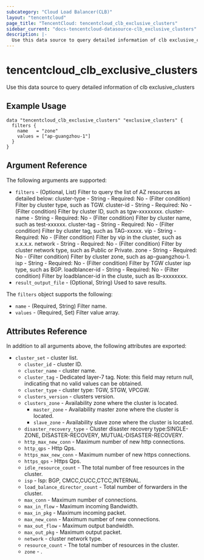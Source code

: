 ```yaml
---
subcategory: "Cloud Load Balancer(CLB)"
layout: "tencentcloud"
page_title: "TencentCloud: tencentcloud_clb_exclusive_clusters"
sidebar_current: "docs-tencentcloud-datasource-clb_exclusive_clusters"
description: |-
  Use this data source to query detailed information of clb exclusive_clusters
---
```


# tencentcloud_clb_exclusive_clusters

Use this data source to query detailed information of clb exclusive_clusters

## Example Usage

```hcl
data "tencentcloud_clb_exclusive_clusters" "exclusive_clusters" {
  filters {
    name   = "zone"
    values = ["ap-guangzhou-1"]
  }
}
```

## Argument Reference

The following arguments are supported:

* `filters` - (Optional, List) Filter to query the list of AZ resources as detailed below: cluster-type - String - Required: No - (Filter condition) Filter by cluster type, such as TGW. cluster-id - String - Required: No - (Filter condition) Filter by cluster ID, such as tgw-xxxxxxxx. cluster-name - String - Required: No - (Filter condition) Filter by cluster name, such as test-xxxxxx. cluster-tag - String - Required: No - (Filter condition) Filter by cluster tag, such as TAG-xxxxx. vip - String - Required: No - (Filter condition) Filter by vip in the cluster, such as x.x.x.x. network - String - Required: No - (Filter condition) Filter by cluster network type, such as Public or Private. zone - String - Required: No - (Filter condition) Filter by cluster zone, such as ap-guangzhou-1. isp - String - Required: No - (Filter condition) Filter by TGW cluster isp type, such as BGP. loadblancer-id - String - Required: No - (Filter condition) Filter by loadblancer-id in the cluste, such as lb-xxxxxxxx.
* `result_output_file` - (Optional, String) Used to save results.

The `filters` object supports the following:

* `name` - (Required, String) Filter name.
* `values` - (Required, Set) Filter value array.

## Attributes Reference

In addition to all arguments above, the following attributes are exported:

* `cluster_set` - cluster list.
  * `cluster_id` - cluster ID.
  * `cluster_name` - cluster name.
  * `cluster_tag` - Dedicated layer-7 tag. Note: this field may return null, indicating that no valid values can be obtained.
  * `cluster_type` - cluster type: TGW, STGW, VPCGW.
  * `clusters_version` - clusters version.
  * `clusters_zone` - Availability zone where the cluster is located.
    * `master_zone` - Availability master zone where the cluster is located.
    * `slave_zone` - Availability slave zone where the cluster is located.
  * `disaster_recovery_type` - Cluster disaster recovery type:SINGLE-ZONE, DISASTER-RECOVERY, MUTUAL-DISASTER-RECOVERY.
  * `http_max_new_conn` - Maximum number of new http connections.
  * `http_qps` - Http Qps.
  * `https_max_new_conn` - Maximum number of new https connections.
  * `https_qps` - Https Qps.
  * `idle_resource_count` - The total number of free resources in the cluster.
  * `isp` - Isp: BGP, CMCC,CUCC,CTCC,INTERNAL.
  * `load_balance_director_count` - Total number of forwarders in the cluster.
  * `max_conn` - Maximum number of connections.
  * `max_in_flow` - Maximum incoming Bandwidth.
  * `max_in_pkg` - Maximum incoming packet.
  * `max_new_conn` - Maximum number of new connections.
  * `max_out_flow` - Maximum output bandwidth.
  * `max_out_pkg` - Maximum output packet.
  * `network` - cluster network type.
  * `resource_count` - The total number of resources in the cluster.
  * `zone` - .



